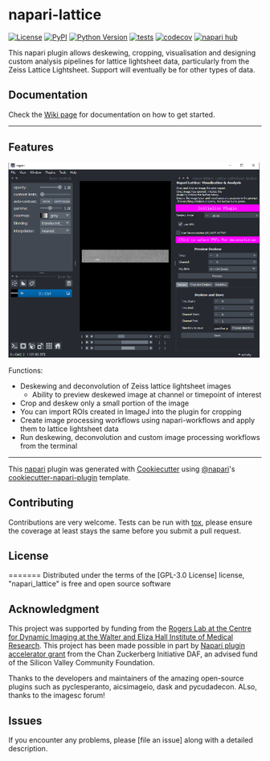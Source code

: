 # napari-lattice

[![License](https://img.shields.io/pypi/l/napari-lattice.svg?color=green)](https://github.com/githubuser/napari_lattice/raw/main/LICENSE)
[![PyPI](https://img.shields.io/pypi/v/napari-lattice.svg?color=green)](https://pypi.org/project/napari_lattice)
[![Python Version](https://img.shields.io/pypi/pyversions/napari-lattice.svg?color=green)](https://python.org)
[![tests](https://github.com/githubuser/napari-lattice/workflows/tests/badge.svg)](https://github.com/githubuser/napari_lattice/actions)
[![codecov](https://codecov.io/gh/githubuser/napari-lattice/branch/main/graph/badge.svg)](https://codecov.io/gh/githubuser/napari-lattice)
[![napari hub](https://img.shields.io/endpoint?url=https://api.napari-hub.org/shields/napari-lattice)](https://napari-hub.org/plugins/napari-lattice)

This napari plugin allows deskewing, cropping, visualisation and designing custom analysis pipelines for lattice lightsheet data, particularly from the Zeiss Lattice Lightsheet. Support will eventually be for other types of data.


## **Documentation**

Check the [Wiki page](https://github.com/BioimageAnalysisCoreWEHI/napari_lattice/wiki) for documentation on how to get started.


*************
## **Features**

<p align="left">
<img src="https://raw.githubusercontent.com/BioimageAnalysisCoreWEHI/napari_lattice/master/resources/LLSZ_window.png" alt="LLSZ_overview" width="500" >
</p>

Functions:
* Deskewing and deconvolution of Zeiss lattice lightsheet images
  * Ability to preview deskewed image at channel or timepoint of interest
* Crop and deskew only a small portion of the image 
* You can import ROIs created in ImageJ into the plugin for cropping
* Create image processing workflows using napari-workflows and apply them to lattice lightsheet data
* Run deskewing, deconvolution and custom image processing workflows from the terminal

----------------------------------

This [napari] plugin was generated with [Cookiecutter] using [@napari]'s [cookiecutter-napari-plugin] template.

<!--
Don't miss the full getting started guide to set up your new package:
https://github.com/napari/cookiecutter-napari-plugin#getting-started

and review the napari docs for plugin developers:
https://napari.org/plugins/index.html
-->


## Contributing

Contributions are very welcome. Tests can be run with [tox], please ensure
the coverage at least stays the same before you submit a pull request.

## License


=======
Distributed under the terms of the [GPL-3.0 License] license,
"napari_lattice" is free and open source software

## Acknowledgment

 This project was supported by funding from the [Rogers Lab at the Centre for Dynamic Imaging at the Walter and Eliza Hall Institute of Medical Research](https://imaging.wehi.edu.au/). This project has been made possible in part by [Napari plugin accelerator grant](https://chanzuckerberg.com/science/programs-resources/imaging/napari/lattice-light-sheet-data-analysis-toolset/) from the Chan Zuckerberg Initiative DAF, an advised fund of the Silicon Valley Community Foundation.

 Thanks to the developers and maintainers of the amazing open-source plugins such as pyclesperanto, aicsimageio, dask and pycudadecon. ALso, thanks to the imagesc forum!

## Issues

If you encounter any problems, please [file an issue] along with a detailed description.

[napari]: https://github.com/napari/napari
[Cookiecutter]: https://github.com/audreyr/cookiecutter
[@napari]: https://github.com/napari
[MIT]: http://opensource.org/licenses/MIT
[BSD-3]: http://opensource.org/licenses/BSD-3-Clause
[GGPL-3.0 License]: http://www.gnu.org/licenses/gpl-3.0.txt
[GNU LGPL v3.0]: http://www.gnu.org/licenses/lgpl-3.0.txt
[Apache Software License 2.0]: http://www.apache.org/licenses/LICENSE-2.0
[Mozilla Public License 2.0]: https://www.mozilla.org/media/MPL/2.0/index.txt
[cookiecutter-napari-plugin]: https://github.com/napari/cookiecutter-napari-plugin

[napari]: https://github.com/napari/napari
[tox]: https://tox.readthedocs.io/en/latest/
[pip]: https://pypi.org/project/pip/
[PyPI]: https://pypi.org/
